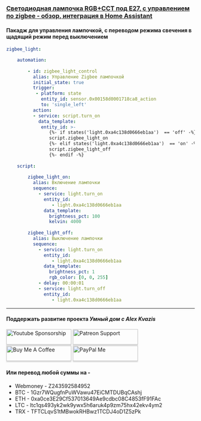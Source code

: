 ### [Светодиодная лампочка RGB+CCT под E27, с управлением по zigbee - обзор, интеграция в Home Assistant](https://youtu.be/4XQbGesJ-mQ)

####  Пакадж для управления лампочкой, с переводом режима свечения в щадящий режим перед выключением


```yaml
zigbee_light:

    automation:
    
        - id: zigbee_light_control
          alias: Управление Zigbee лампочкой
          initial_state: true
          trigger:       
           - platform: state
             entity_id: sensor.0x00158d0001718ca8_action
             to: 'single_left'
          action: 
          - service: script.turn_on
            data_template:
             entity_id: >-
                {%- if states('light.0xa4c138d0666eb1aa')  == 'off' -%}
                script.zigbee_light_on
                {%- elif states('light.0xa4c138d0666eb1aa')  == 'on' -%}
                script.zigbee_light_off
                {%- endif -%}
                
    script:
    
        zigbee_light_on:
          alias: Включение лампочки
          sequence:
            - service: light.turn_on
              entity_id: 
                 - light.0xa4c138d0666eb1aa
              data_template:
                brightness_pct: 100
                kelvin: 4000
                
        zigbee_light_off:
          alias: Выключение лампочки
          sequence:
            - service: light.turn_on
              entity_id: 
                 - light.0xa4c138d0666eb1aa
              data_template:
                brightness_pct: 1
                rgb_color: [0, 0, 255]
            - delay: 00:00:01
            - service: light.turn_off
              entity_id: 
                 - light.0xa4c138d0666eb1aa
```

____
#### Поддержать развитие проекта *Умный дом с Alex Kvazis*    
<a href="https://www.youtube.com/channel/UCcq9onYHbs6go3kDpfBoqhg/join" target="_blank"><img src="https://raw.githubusercontent.com/kvazis/training/master/lessons/img/youtube.png" alt="Youtube Sponsorship" style="height: 41px !important;width: 174px !important;box-shadow: 0px 3px 2px 0px rgba(190, 190, 190, 0.5) !important;-webkit-box-shadow: 0px 3px 2px 0px rgba(190, 190, 190, 0.5) !important;" ></a>
<a href="https://www.patreon.com/alex_kvazis" target="_blank"><img src="https://raw.githubusercontent.com/kvazis/training/master/lessons/img/patreon-button.png" alt="Patreon Support" style="height: 41px !important;width: 174px !important;box-shadow: 0px 3px 2px 0px rgba(190, 190, 190, 0.5) !important;-webkit-box-shadow: 0px 3px 2px 0px rgba(190, 190, 190, 0.5) !important;" ></a>
<a href="https://www.buymeacoffee.com/greatkvazis" target="_blank"><img src="https://raw.githubusercontent.com/kvazis/training/master/lessons/img/buymeacoffee.png" alt="Buy Me A Coffee" style="height: 41px !important;width: 174px !important;box-shadow: 0px 3px 2px 0px rgba(190, 190, 190, 0.5) !important;-webkit-box-shadow: 0px 3px 2px 0px rgba(190, 190, 190, 0.5) !important;" ></a>
<a href="https://www.paypal.com/paypalme/greatkvazis" target="_blank"><img src="https://raw.githubusercontent.com/kvazis/training/master/lessons/img/paypal.png" alt="PayPal Me" style="height: 41px !important;width: 174px !important;box-shadow: 0px 3px 2px 0px rgba(190, 190, 190, 0.5) !important;-webkit-box-shadow: 0px 3px 2px 0px rgba(190, 190, 190, 0.5) !important;" ></a>

#### Или перевод любой суммы на -     
* Webmoney - Z243592584952
* BTC - 1Gzr7WQugfnPuWVawu47EiCMTDUBqCAshj
* ETH - 0xa0ce3E29Cf537013649Ae9cdbc08C4853fF91FAc
* LTC - ltc1qs493yk2wk9ywx5h6aruk4p9zm75hx42ekv4ym2
* TRX - TFTCLqvS1tMBwokRHBwz1TCDJ4oD1Z5zPk
